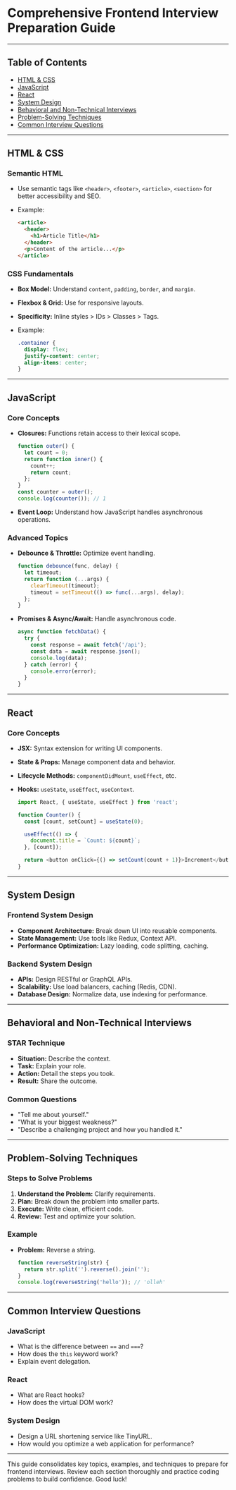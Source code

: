 # Comprehensive Frontend Interview Preparation Guide

---

## Table of Contents

- [HTML & CSS](#html--css)
- [JavaScript](#javascript)
- [React](#react)
- [System Design](#system-design)
- [Behavioral and Non-Technical Interviews](#behavioral-and-non-technical-interviews)
- [Problem-Solving Techniques](#problem-solving-techniques)
- [Common Interview Questions](#common-interview-questions)

---

## HTML & CSS

### Semantic HTML

- Use semantic tags like `<header>`, `<footer>`, `<article>`, `<section>` for better accessibility and SEO.
- Example:

  ```html
  <article>
    <header>
      <h1>Article Title</h1>
    </header>
    <p>Content of the article...</p>
  </article>
  ```

### CSS Fundamentals

- **Box Model:** Understand `content`, `padding`, `border`, and `margin`.
- **Flexbox & Grid:** Use for responsive layouts.
- **Specificity:** Inline styles > IDs > Classes > Tags.
- Example:

  ```css
  .container {
    display: flex;
    justify-content: center;
    align-items: center;
  }
  ```

---

## JavaScript

### Core Concepts

- **Closures:** Functions retain access to their lexical scope.

  ```js
  function outer() {
    let count = 0;
    return function inner() {
      count++;
      return count;
    };
  }
  const counter = outer();
  console.log(counter()); // 1
  ```

- **Event Loop:** Understand how JavaScript handles asynchronous operations.

### Advanced Topics

- **Debounce & Throttle:** Optimize event handling.

  ```js
  function debounce(func, delay) {
    let timeout;
    return function (...args) {
      clearTimeout(timeout);
      timeout = setTimeout(() => func(...args), delay);
    };
  }
  ```

- **Promises & Async/Await:** Handle asynchronous code.

  ```js
  async function fetchData() {
    try {
      const response = await fetch('/api');
      const data = await response.json();
      console.log(data);
    } catch (error) {
      console.error(error);
    }
  }
  ```

---

## React

### Core Concepts

- **JSX:** Syntax extension for writing UI components.
- **State & Props:** Manage component data and behavior.
- **Lifecycle Methods:** `componentDidMount`, `useEffect`, etc.
- **Hooks:** `useState`, `useEffect`, `useContext`.

  ```js
  import React, { useState, useEffect } from 'react';

  function Counter() {
    const [count, setCount] = useState(0);

    useEffect(() => {
      document.title = `Count: ${count}`;
    }, [count]);

    return <button onClick={() => setCount(count + 1)}>Increment</button>;
  }
  ```

---

## System Design

### Frontend System Design

- **Component Architecture:** Break down UI into reusable components.
- **State Management:** Use tools like Redux, Context API.
- **Performance Optimization:** Lazy loading, code splitting, caching.

### Backend System Design

- **APIs:** Design RESTful or GraphQL APIs.
- **Scalability:** Use load balancers, caching (Redis, CDN).
- **Database Design:** Normalize data, use indexing for performance.

---

## Behavioral and Non-Technical Interviews

### STAR Technique

- **Situation:** Describe the context.
- **Task:** Explain your role.
- **Action:** Detail the steps you took.
- **Result:** Share the outcome.

### Common Questions

- "Tell me about yourself."
- "What is your biggest weakness?"
- "Describe a challenging project and how you handled it."

---

## Problem-Solving Techniques

### Steps to Solve Problems

1. **Understand the Problem:** Clarify requirements.
2. **Plan:** Break down the problem into smaller parts.
3. **Execute:** Write clean, efficient code.
4. **Review:** Test and optimize your solution.

### Example

- **Problem:** Reverse a string.

  ```js
  function reverseString(str) {
    return str.split('').reverse().join('');
  }
  console.log(reverseString('hello')); // 'olleh'
  ```

---

## Common Interview Questions

### JavaScript

- What is the difference between `==` and `===`?
- How does the `this` keyword work?
- Explain event delegation.

### React

- What are React hooks?
- How does the virtual DOM work?

### System Design

- Design a URL shortening service like TinyURL.
- How would you optimize a web application for performance?

---

This guide consolidates key topics, examples, and techniques to prepare for frontend interviews. Review each section thoroughly and practice coding problems to build confidence. Good luck!
